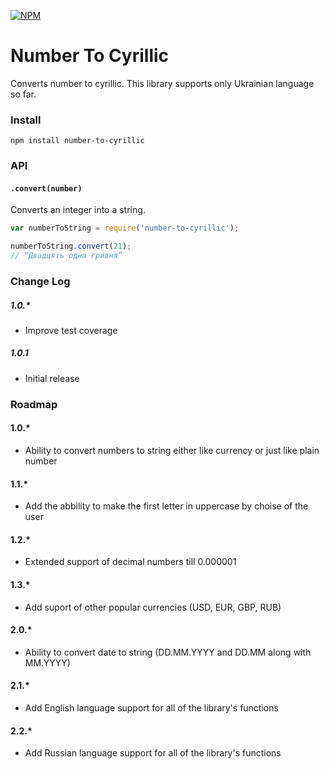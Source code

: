 [![NPM](https://nodei.co/npm/number-to-cyrillic.png)](https://www.npmjs.com/package/number-to-cyrillic)

# Number To Cyrillic
Converts number to cyrillic.
This library supports only Ukrainian language so far.

### Install
`npm install number-to-cyrillic`

### API

#### `.convert(number)`
Converts an integer into a string.
```js
var numberToString = require('number-to-cyrillic');

numberToString.convert(21); 
// “Двадцять одна гривня”
```

### Change Log

##### 1.0.*
- Improve test coverage

##### 1.0.1
- Initial release

### Roadmap

#### 1.0.*
- Ability to convert numbers to string either like currency or just like plain number

#### 1.1.*
- Add the abbility to make the first letter in uppercase by choise of the user

#### 1.2.*
- Extended support of decimal numbers till 0.000001

#### 1.3.*
- Add suport of other popular currencies (USD, EUR, GBP, RUB)

#### 2.0.*
- Ability to convert date to string (DD.MM.YYYY and DD.MM along with MM.YYYY)

#### 2.1.*
- Add English language support for all of the library's functions

#### 2.2.*
- Add Russian language support for all of the library's functions
